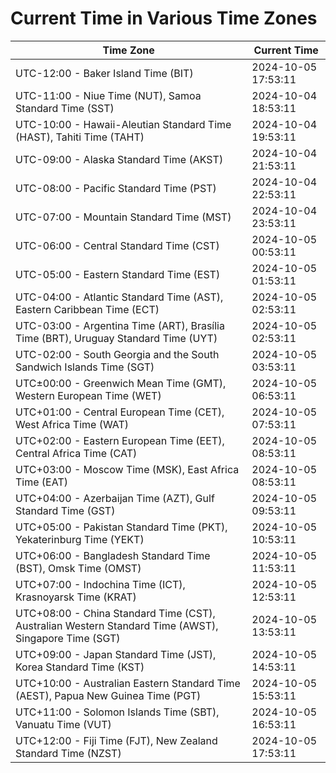 # Current Time in Various Time Zones

| Time Zone | Current Time |
|-----------|--------------|
| UTC-12:00 - Baker Island Time (BIT) | 2024-10-05 17:53:11 |
| UTC-11:00 - Niue Time (NUT), Samoa Standard Time (SST) | 2024-10-04 18:53:11 |
| UTC-10:00 - Hawaii-Aleutian Standard Time (HAST), Tahiti Time (TAHT) | 2024-10-04 19:53:11 |
| UTC-09:00 - Alaska Standard Time (AKST) | 2024-10-04 21:53:11 |
| UTC-08:00 - Pacific Standard Time (PST) | 2024-10-04 22:53:11 |
| UTC-07:00 - Mountain Standard Time (MST) | 2024-10-04 23:53:11 |
| UTC-06:00 - Central Standard Time (CST) | 2024-10-05 00:53:11 |
| UTC-05:00 - Eastern Standard Time (EST) | 2024-10-05 01:53:11 |
| UTC-04:00 - Atlantic Standard Time (AST), Eastern Caribbean Time (ECT) | 2024-10-05 02:53:11 |
| UTC-03:00 - Argentina Time (ART), Brasília Time (BRT), Uruguay Standard Time (UYT) | 2024-10-05 02:53:11 |
| UTC-02:00 - South Georgia and the South Sandwich Islands Time (SGT) | 2024-10-05 03:53:11 |
| UTC±00:00 - Greenwich Mean Time (GMT), Western European Time (WET) | 2024-10-05 06:53:11 |
| UTC+01:00 - Central European Time (CET), West Africa Time (WAT) | 2024-10-05 07:53:11 |
| UTC+02:00 - Eastern European Time (EET), Central Africa Time (CAT) | 2024-10-05 08:53:11 |
| UTC+03:00 - Moscow Time (MSK), East Africa Time (EAT) | 2024-10-05 08:53:11 |
| UTC+04:00 - Azerbaijan Time (AZT), Gulf Standard Time (GST) | 2024-10-05 09:53:11 |
| UTC+05:00 - Pakistan Standard Time (PKT), Yekaterinburg Time (YEKT) | 2024-10-05 10:53:11 |
| UTC+06:00 - Bangladesh Standard Time (BST), Omsk Time (OMST) | 2024-10-05 11:53:11 |
| UTC+07:00 - Indochina Time (ICT), Krasnoyarsk Time (KRAT) | 2024-10-05 12:53:11 |
| UTC+08:00 - China Standard Time (CST), Australian Western Standard Time (AWST), Singapore Time (SGT) | 2024-10-05 13:53:11 |
| UTC+09:00 - Japan Standard Time (JST), Korea Standard Time (KST) | 2024-10-05 14:53:11 |
| UTC+10:00 - Australian Eastern Standard Time (AEST), Papua New Guinea Time (PGT) | 2024-10-05 15:53:11 |
| UTC+11:00 - Solomon Islands Time (SBT), Vanuatu Time (VUT) | 2024-10-05 16:53:11 |
| UTC+12:00 - Fiji Time (FJT), New Zealand Standard Time (NZST) | 2024-10-05 17:53:11 |
